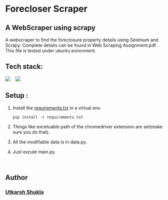 # Forecloser Scraper
## A WebScraper using scrapy
A webscraper to find the foreclosure property details using Selenium and Scrapy. Complete details can be found in Web Scraping Assignment.pdf.
This file is tested under ubuntu evironment.


## Tech stack:
<p align="left">
  <img src="https://img.shields.io/badge/python-FFD43B.svg?&style=for-the-badge&logo=python&logoColor=white" />&nbsp;&nbsp;&nbsp;
  <img src="https://img.shields.io/badge/Selenium-20639B.svg?&style=for-the-badge&logo=selenium&logoColor=white" />&nbsp;&nbsp;&nbsp;
</p>

## Setup :
1. Install the [requirements.txt](./requirements.txt) in a virtual env.
   ```
   pip install -r requirements.txt
   ```
2. Things like excetuable path of the chromedriver extension are set(make sure you do that).

3. All the modifiable data is in data.py.

3. Just excute main.py.

<br>

## Author
### [Utkarsh Shukla](https://github.com/UTcommits)
